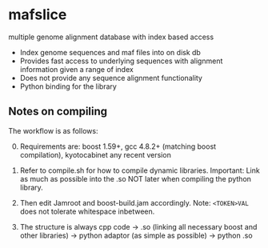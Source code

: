 # mafslice
multiple genome alignment database with index based access

* Index genome sequences and maf files into on disk db
* Provides fast access to underlying sequences with alignment information given a range of index
* Does not provide any sequence alignment functionality
* Python binding for the library


## Notes on compiling

The workflow is as follows:

0. Requirements are: boost 1.59+, gcc 4.8.2+ (matching boost compilation), kyotocabinet any recent version

1. Refer to compile.sh for how to compile dynamic libraries. 
    Important: Link as much as possible into the .so NOT later when compiling the python library.

2. Then edit Jamroot and boost-build.jam accordingly. Note: `<TOKEN>VAL` does not tolerate whitespace inbetween.

3. The structure is always cpp code -> .so (linking all necessary boost and other libraries) -> python adaptor (as simple as possible) -> python .so

